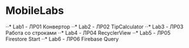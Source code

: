# MobileLabs

⋅⋅* Lab1 - ЛР01 Конвертор
⋅⋅* Lab2 - ЛР02 TipCalculator
⋅⋅* Lab3 - ЛР03 Работа со строками
⋅⋅* Lab4 - ЛР04 RecyclerView
⋅⋅* Lab5 - ЛР05 Firestore Start
⋅⋅* Lab6 - ЛР06 Firebase Query
